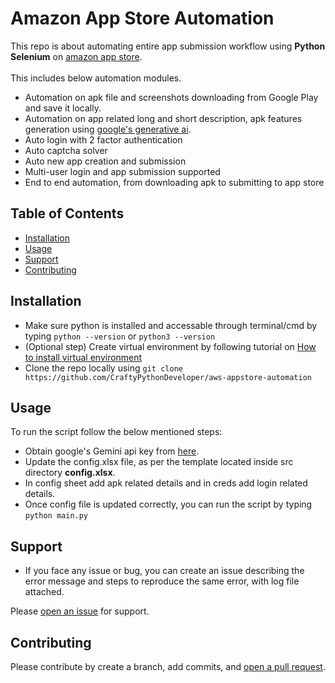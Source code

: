 # Amazon App Store Automation

This repo is about automating entire app submission workflow using **Python Selenium** on [amazon app store](https://www.amazon.com/gp/mas/get/amazonapp).
<br><br> This includes below automation modules.
* Automation on apk file and screenshots downloading from Google Play and save it locally.
* Automation on app related long and short description, apk features generation using [google's generative ai](https://ai.google.dev/docs/gemini_api_overview).
* Auto login with 2 factor authentication
* Auto captcha solver
* Auto new app creation and submission
* Multi-user login and app submission supported
* End to end automation, from downloading apk to submitting to app store

## Table of Contents

- [Installation](#installation)
- [Usage](#usage)
- [Support](#support)
- [Contributing](#contributing)

## Installation

* Make sure python is installed and accessable through terminal/cmd by typing ```python --version``` or ```python3 --version```
* (Optional step) Create virtual environment by following tutorial on [How to install virtual environment](https://packaging.python.org/en/latest/guides/installing-using-pip-and-virtual-environments/)
* Clone the repo locally using ```git clone https://github.com/CraftyPythonDeveloper/aws-appstore-automation```

## Usage

To run the script follow the below mentioned steps:

- Obtain google's Gemini api key from [here](https://ai.google.dev/docs/gemini_api_overview).
- Update the config.xlsx file, as per the template located inside src directory **config.xlsx**.
- In config sheet add apk related details and in creds add login related details.
- Once config file is updated correctly, you can run the script by typing ```python main.py```

## Support

- If you face any issue or bug, you can create an issue describing the error message and steps to reproduce the same error, with log file attached.

Please [open an issue](https://github.com/CraftyPythonDeveloper/aws-appstore-automation/issues/new) for support.

## Contributing

Please contribute by create a branch, add commits, and [open a pull request](https://github.com/CraftyPythonDeveloper/aws-appstore-automation/pulls).